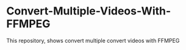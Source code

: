 # Convert-Multiple-Videos-With-FFMPEG
This repository, shows convert multiple convert videos with FFMPEG
